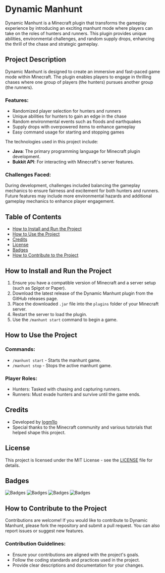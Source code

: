 # Dynamic Manhunt

Dynamic Manhunt is a Minecraft plugin that transforms the gameplay experience by introducing an exciting manhunt mode where players can take on the roles of hunters and runners. This plugin provides unique abilities, environmental challenges, and random supply drops, enhancing the thrill of the chase and strategic gameplay.

## Project Description

Dynamic Manhunt is designed to create an immersive and fast-paced game mode within Minecraft. The plugin enables players to engage in thrilling chases where one group of players (the hunters) pursues another group (the runners). 

### Features:
- Randomized player selection for hunters and runners
- Unique abilities for hunters to gain an edge in the chase
- Random environmental events such as floods and earthquakes
- Supply drops with overpowered items to enhance gameplay
- Easy command usage for starting and stopping games

The technologies used in this project include:
- **Java**: The primary programming language for Minecraft plugin development.
- **Bukkit API**: For interacting with Minecraft's server features.

### Challenges Faced:
During development, challenges included balancing the gameplay mechanics to ensure fairness and excitement for both hunters and runners. Future features may include more environmental hazards and additional gameplay mechanics to enhance player engagement.

## Table of Contents
- [How to Install and Run the Project](#how-to-install-and-run-the-project)
- [How to Use the Project](#how-to-use-the-project)
- [Credits](#credits)
- [License](#license)
- [Badges](#badges)
- [How to Contribute to the Project](#how-to-contribute-to-the-project)

## How to Install and Run the Project

1. Ensure you have a compatible version of Minecraft and a server setup (such as Spigot or Paper).
2. Download the latest release of the Dynamic Manhunt plugin from the GitHub releases page.
3. Place the downloaded `.jar` file into the `plugins` folder of your Minecraft server.
4. Restart the server to load the plugin.
5. Use the `/manhunt start` command to begin a game.

## How to Use the Project

### Commands:
- `/manhunt start` - Starts the manhunt game.
- `/manhunt stop` - Stops the active manhunt game.

### Player Roles:
- Hunters: Tasked with chasing and capturing runners.
- Runners: Must evade hunters and survive until the game ends.

## Credits

- Developed by [logm1lo](https://github.com/logm1lo)
- Special thanks to the Minecraft community and various tutorials that helped shape this project.

## License

This project is licensed under the MIT License - see the [LICENSE](LICENSE) file for details.

## Badges

![Badges](https://img.shields.io/badge/Status-Active-brightgreen) ![Badges](https://img.shields.io/github/forks/logm1lo/DynamicManhunt) ![Badges](https://img.shields.io/github/stars/logm1lo/DynamicManhunt) ![Badges](https://img.shields.io/github/issues/logm1lo/DynamicManhunt)

## How to Contribute to the Project

Contributions are welcome! If you would like to contribute to Dynamic Manhunt, please fork the repository and submit a pull request. You can also report issues or suggest new features.

### Contribution Guidelines:
- Ensure your contributions are aligned with the project's goals.
- Follow the coding standards and practices used in the project.
- Provide clear descriptions and documentation for your changes.
